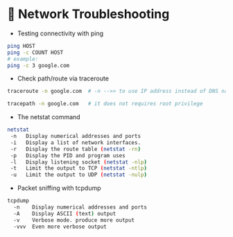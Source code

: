 # 🐧 Network Troubleshooting
- Testing connectivity with ping
```bash
ping HOST
ping -c COUNT HOST
# example:
ping -c 3 google.com
```
- Check path/route via traceroute
```bash
traceroute -n google.com  # -n -->> to use IP address instead of DNS name

tracepath -n google.com   # it does not requires root privilege
```

- The netstat command
```bash
netstat
 -n   Display numerical addresses and ports
 -i   Display a list of network interfaces.
 -r   Display the route table (netstat -rn)
 -p   Display the PID and program uses
 -l   Display listening socket (netstat -nlp)
 -t   Limit the output to TCP (netstat -ntlp)
 -u   Limit the output to UDP (netstat -nulp)
```
- Packet sniffing with tcpdump
```bash
tcpdump 
  -n    Display numerical addresses and ports
  -A    Display ASCII (text) output
  -v    Verbose mode. produce more output
  -vvv  Even more verbose output
```
